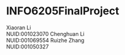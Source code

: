 # INFO6205FinalProject
Xiaoran Li     
NUID:001023070
Chenghuan Li   
NUID:001069554
Ruizhe Zhang   
NUID:001050327
